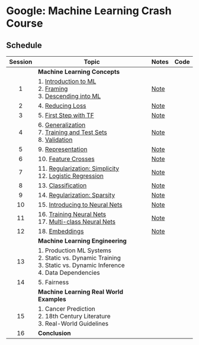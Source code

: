 # Google: Machine Learning Crash Course

## Schedule
| Session 	| Topic                                                                                                                                                                                                                                                                                                                                                       	| Notes                                                                                                                                     	| Code 	|
|:-------:	|-------------------------------------------------------------------------------------------------------------------------------------------------------------------------------------------------------------------------------------------------------------------------------------------------------------------------------------------------------------	|-------------------------------------------------------------------------------------------------------------------------------------------	|:----:	|
|         	| **Machine Learning Concepts**                                                                                                                                                                                                                                                                                                                               	|                                                                                                                                           	|      	|
|    1    	| 1. [Introduction to ML](https://developers.google.com/machine-learning/crash-course/ml-intro)</br> 2. [Framing](https://developers.google.com/machine-learning/crash-course/framing/video-lecture)</br> 3. [Descending into ML](https://developers.google.com/machine-learning/crash-course/descending-into-ml/video-lecture)                               	| [Note](https://github.com/RichoHan/course-training/tree/google-ml-crash-course/artificial-intelligence/google-ml-crash-course/session-1)  	|      	|
|    2    	| 4. [Reducing Loss](https://developers.google.com/machine-learning/crash-course/reducing-loss/video-lecture)                                                                                                                                                                                                                                                 	| [Note](https://github.com/RichoHan/course-training/tree/google-ml-crash-course/artificial-intelligence/google-ml-crash-course/session-2)  	|      	|
|    3    	| 5. [First Step with TF](https://developers.google.com/machine-learning/crash-course/first-steps-with-tensorflow/video-lecture)                                                                                                                                                                                                                              	| [Note](https://github.com/RichoHan/course-training/tree/google-ml-crash-course/artificial-intelligence/google-ml-crash-course/session-3)  	|      	|
|    4    	| 6. [Generalization](https://developers.google.com/machine-learning/crash-course/generalization/video-lecture)</br> 7. [Training and Test Sets](https://developers.google.com/machine-learning/crash-course/training-and-test-sets/video-lecture)</br> 8. [Validation](https://developers.google.com/machine-learning/crash-course/validation/video-lecture) 	| [Note](https://github.com/RichoHan/course-training/tree/google-ml-crash-course/artificial-intelligence/google-ml-crash-course/session-4)  	|      	|
|    5    	| 9. [Representation](https://developers.google.com/machine-learning/crash-course/representation/video-lecture)                                                                                                                                                                                                                                               	| [Note](https://github.com/RichoHan/course-training/tree/google-ml-crash-course/artificial-intelligence/google-ml-crash-course/session-5)  	|      	|
|    6    	| 10. [Feature Crosses](https://developers.google.com/machine-learning/crash-course/feature-crosses/video-lecture)                                                                                                                                                                                                                                            	| [Note](https://github.com/RichoHan/course-training/tree/google-ml-crash-course/artificial-intelligence/google-ml-crash-course/session-6)  	|      	|
|    7    	| 11. [Regularization: Simplicity](https://developers.google.com/machine-learning/crash-course/regularization-for-simplicity/playground-exercise-overcrossing)</br> 12. [Logistic Regression](https://developers.google.com/machine-learning/crash-course/logistic-regression/video-lecture)                                                                  	| [Note](https://github.com/RichoHan/course-training/tree/google-ml-crash-course/artificial-intelligence/google-ml-crash-course/session-7)  	|      	|
|    8    	| 13. [Classification](https://developers.google.com/machine-learning/crash-course/classification/video-lecture)                                                                                                                                                                                                                                              	| [Note](https://github.com/RichoHan/course-training/tree/google-ml-crash-course/artificial-intelligence/google-ml-crash-course/session-8)  	|      	|
|    9    	| 14. [Regularization: Sparsity](https://developers.google.com/machine-learning/crash-course/regularization-for-sparsity/video-lecture)                                                                                                                                                                                                                       	| [Note](https://github.com/RichoHan/course-training/tree/google-ml-crash-course/artificial-intelligence/google-ml-crash-course/session-9)  	|      	|
|    10   	| 15. [Introducing to Neural Nets](https://developers.google.com/machine-learning/crash-course/introduction-to-neural-networks/video-lecture)                                                                                                                                                                                                                 	| [Note](https://github.com/RichoHan/course-training/tree/google-ml-crash-course/artificial-intelligence/google-ml-crash-course/session-10) 	|      	|
|    11   	| 16. [Training Neural Nets](https://developers.google.com/machine-learning/crash-course/training-neural-networks/video-lecture)</br> 17. [Multi-class Neural Nets](https://developers.google.com/machine-learning/crash-course/multi-class-neural-networks/video-lecture)                                                                                    	| [Note](https://github.com/RichoHan/course-training/tree/google-ml-crash-course/artificial-intelligence/google-ml-crash-course/session-11) 	|      	|
|    12   	| 18. [Embeddings](https://developers.google.com/machine-learning/crash-course/embeddings/video-lecture)                                                                                                                                                                                                                                                      	| [Note](https://github.com/RichoHan/course-training/tree/google-ml-crash-course/artificial-intelligence/google-ml-crash-course/session-12) 	|      	|
|         	| **Machine Learning Engineering**                                                                                                                                                                                                                                                                                                                            	|                                                                                                                                           	|      	|
|    13   	| 1. Production ML Systems</br> 2. Static vs. Dynamic Training</br> 3. Static vs. Dynamic Inference</br> 4. Data Dependencies                                                                                                                                                                                                                                 	|                                                                                                                                           	|      	|
|    14   	| 5. Fairness                                                                                                                                                                                                                                                                                                                                                 	|                                                                                                                                           	|      	|
|         	| **Machine Learning Real World Examples**                                                                                                                                                                                                                                                                                                                    	|                                                                                                                                           	|      	|
|    15   	| 1. Cancer Prediction</br> 2. 18th Century Literature</br> 3. Real-World Guidelines                                                                                                                                                                                                                                                                          	|                                                                                                                                           	|      	|
|    16   	| **Conclusion**                                                                                                                                                                                                                                                                                                                                              	|                                                                                                                                           	|      	|